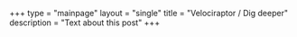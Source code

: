 +++
type = "mainpage"
layout = "single"
title = "Velociraptor / Dig deeper"
description = "Text about this post"
+++
